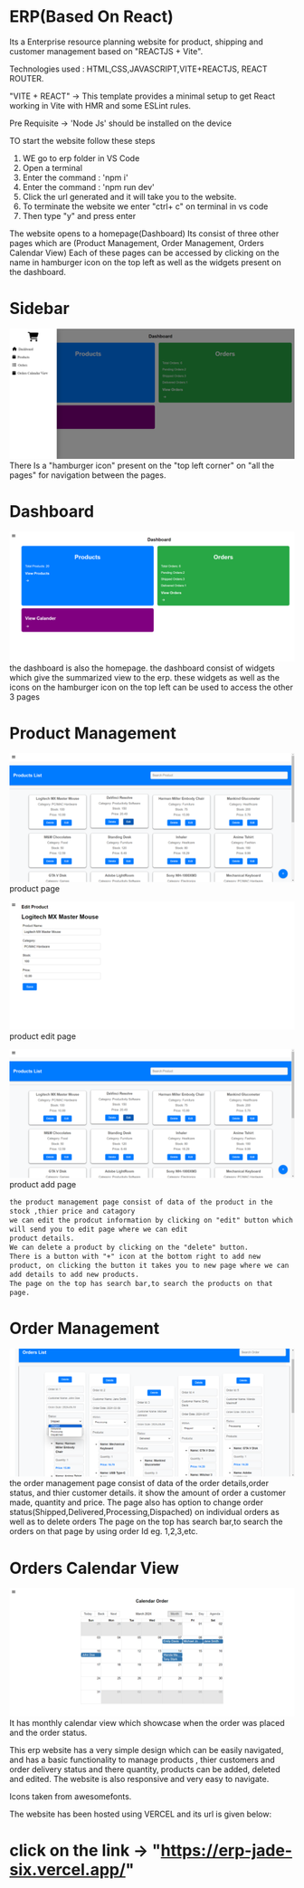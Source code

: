 # ERP(Based On React)

Its a Enterprise resource planning website for product, shipping and customer management based on "REACTJS + Vite".

Technologies used : HTML,CSS,JAVASCRIPT,VITE+REACTJS, REACT ROUTER.

"VITE + REACT" -> This template provides a minimal setup to get React working in Vite with HMR and some ESLint rules.

Pre Requisite -> 'Node Js' should be installed on the device

TO start the website follow these steps

1) WE go to erp folder in VS Code
2) Open a terminal
3) Enter the command : 'npm i'
4) Enter the command : 'npm run dev'
5) Click the url generated and it will take you to the website.
6) To terminate the website we enter "ctrl+ c" on terminal in vs code 
7) Then type "y" and press enter

The website opens to a homepage(Dashboard)
Its consist of three other pages which are (Product Management, Order Management, Orders Calendar View)
Each of these pages can be accessed by clicking on the name in hamburger icon on the top left as well as the widgets present on the dashboard.

# Sidebar

![Sidebar](screenshot/Sidebar.png)
There Is a "hamburger icon" present on the "top left corner" on "all the pages" for navigation between the pages.


# Dashboard

![Dashboard](screenshot/Dashboard.png)
	the dashboard is also the homepage.
	the dashboard consist of widgets which give the summarized view to the erp.
	these widgets as well as the icons on the hamburger icon on the top left can be used to access the other 3 pages

# Product Management

![Product Page](<screenshot/Product Page.png>)
product page

![Product Edit](<screenshot/Product Edit.png>)
product edit page

![Product Add](<screenshot/Product Page.png>)
product add page

	the product management page consist of data of the product in the stock ,thier price and catagory
	we can edit the prodcut information by clicking on "edit" button which will send you to edit page where we can edit 
	product details.
	We can delete a product by clicking on the "delete" button.
	There is a button with "+" icon at the bottom right to add new product, on clicking the button it takes you to new page where we can add details to add new products.
	The page on the top has search bar,to search the products on that page.

# Order Management

![Order Page](<screenshot/Orders Page.png>)
	the order management page consist of data of the order details,order status, and thier customer details.
	it show the amount of order a customer made, quantity and price.
	The page also has option to change order status(Shipped,Delivered,Processing,Dispached) on individual orders as well as to delete orders
	The page on the top has search bar,to search the orders on that page by using order Id eg. 1,2,3,etc.

# Orders Calendar View

![Orders Calendar View](<screenshot/Orders Calander View.png>)
	It has monthly calendar view which showcase when the order was placed and the order status.


This erp website has a very simple design which can be easily navigated, and has a basic functionality to manage products , thier customers and order delivery status and there quantity, products can be added, deleted and edited.
The website is also responsive and very easy to navigate.

Icons taken from awesomefonts.

The website has been hosted using VERCEL and its url is given below:

# click on the link -> "https://erp-jade-six.vercel.app/"

